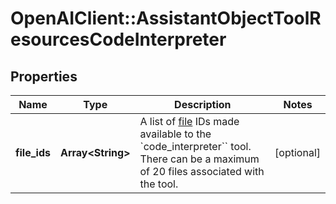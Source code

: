 # OpenAIClient::AssistantObjectToolResourcesCodeInterpreter

## Properties
Name | Type | Description | Notes
------------ | ------------- | ------------- | -------------
**file_ids** | **Array&lt;String&gt;** | A list of [file](/docs/api-reference/files) IDs made available to the &#x60;code_interpreter&#x60;&#x60; tool. There can be a maximum of 20 files associated with the tool.  | [optional] 

